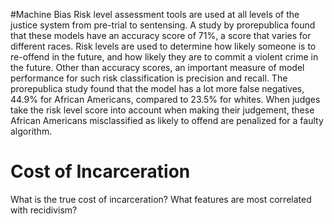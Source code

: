 #Machine Bias
Risk level assessment tools are used at all levels of the justice system from pre-trial to sentensing. A study by prorepublica found that these models have an accuracy score of 71%, a score that varies for different races. 
Risk levels are used to determine how likely someone is to re-offend in the future, and how likely they are to commit a violent crime in the future. Other than accuracy scores, an important measure of model performance for such risk classification is precision and recall. The prorepublica study found that the model has a lot more false negatives, 44.9% for African Americans, compared to 23.5% for whites. When judges take the risk level score into account when making their judgement, these African Americans misclassified as likely to offend are penalized for a faulty algorithm. 
 

# Cost of Incarceration
What is the true cost of incarceration?
What features are most correlated with recidivism?

#
